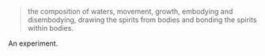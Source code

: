 > the composition of waters, movement, growth, embodying and disembodying,
drawing the spirits from bodies and bonding the spirits within bodies.

An experiment.
